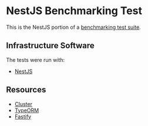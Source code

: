 # NestJS Benchmarking Test

This is the NestJS portion of a [benchmarking test suite](../).


## Infrastructure Software
The tests were run with:
* [NestJS](https://docs.nestjs.com/)

## Resources
* [Cluster](http://nodejs.org/api/cluster.html)
* [TypeORM](https://docs.nestjs.com/techniques/database#typeorm-integration)
* [Fastify](https://docs.nestjs.com/techniques/performance)
